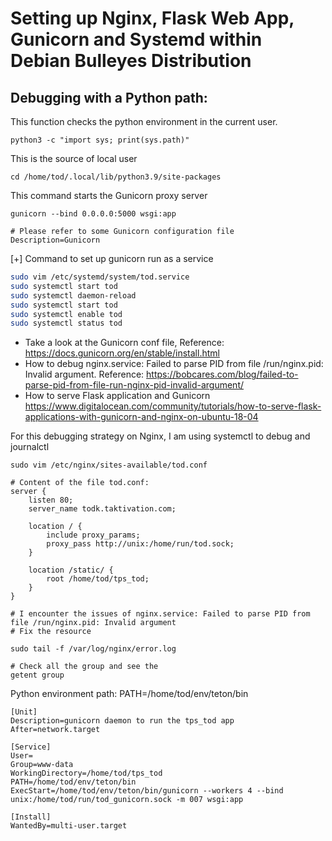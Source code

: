 # Setting up Nginx, Flask Web App, Gunicorn and Systemd within Debian Bulleyes Distribution

## Debugging with a Python path:

This function checks the python environment in the current user.

```
python3 -c "import sys; print(sys.path)"
```

This is the source of local user 
```
cd /home/tod/.local/lib/python3.9/site-packages
```

This command starts the Gunicorn proxy server
```
gunicorn --bind 0.0.0.0:5000 wsgi:app
```
```
# Please refer to some Gunicorn configuration file
Description=Gunicorn
```
[+] Command to set up gunicorn run as a service
``` bash
sudo vim /etc/systemd/system/tod.service
sudo systemctl start tod
sudo systemctl daemon-reload
sudo systemctl start tod
sudo systemctl enable tod
sudo systemctl status tod

```

- Take a look at the Gunicorn conf file, Reference: https://docs.gunicorn.org/en/stable/install.html
- How to debug nginx.service: Failed to parse PID from file /run/nginx.pid: Invalid argument.
Reference: https://bobcares.com/blog/failed-to-parse-pid-from-file-run-nginx-pid-invalid-argument/
- How to serve Flask application and Gunicorn
https://www.digitalocean.com/community/tutorials/how-to-serve-flask-applications-with-gunicorn-and-nginx-on-ubuntu-18-04

For this debugging strategy on Nginx, I am using systemctl to debug and journalctl
```
sudo vim /etc/nginx/sites-available/tod.conf

# Content of the file tod.conf:
server {
    listen 80;
    server_name todk.taktivation.com;

    location / {
        include proxy_params;
        proxy_pass http://unix:/home/run/tod.sock;
    }

    location /static/ {
        root /home/tod/tps_tod;
    }
}

# I encounter the issues of nginx.service: Failed to parse PID from file /run/nginx.pid: Invalid argument
# Fix the resource

sudo tail -f /var/log/nginx/error.log

# Check all the group and see the 
getent group
```

Python environment path: PATH=/home/tod/env/teton/bin
```
[Unit]
Description=gunicorn daemon to run the tps_tod app
After=network.target

[Service]
User=
Group=www-data
WorkingDirectory=/home/tod/tps_tod
PATH=/home/tod/env/teton/bin
ExecStart=/home/tod/env/teton/bin/gunicorn --workers 4 --bind unix:/home/tod/run/tod_gunicorn.sock -m 007 wsgi:app

[Install]
WantedBy=multi-user.target
```

